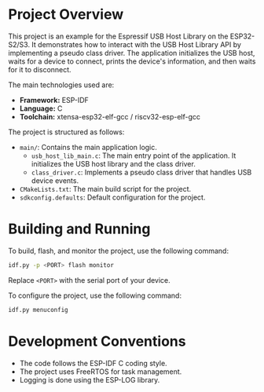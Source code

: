 # Project Overview

This project is an example for the Espressif USB Host Library on the ESP32-S2/S3. It demonstrates how to interact with the USB Host Library API by implementing a pseudo class driver. The application initializes the USB host, waits for a device to connect, prints the device's information, and then waits for it to disconnect.

The main technologies used are:
- **Framework:** ESP-IDF
- **Language:** C
- **Toolchain:** xtensa-esp32-elf-gcc / riscv32-esp-elf-gcc

The project is structured as follows:
- `main/`: Contains the main application logic.
  - `usb_host_lib_main.c`: The main entry point of the application. It initializes the USB host library and the class driver.
  - `class_driver.c`: Implements a pseudo class driver that handles USB device events.
- `CMakeLists.txt`: The main build script for the project.
- `sdkconfig.defaults`: Default configuration for the project.

# Building and Running

To build, flash, and monitor the project, use the following command:

```bash
idf.py -p <PORT> flash monitor
```

Replace `<PORT>` with the serial port of your device.

To configure the project, use the following command:

```bash
idf.py menuconfig
```

# Development Conventions

- The code follows the ESP-IDF C coding style.
- The project uses FreeRTOS for task management.
- Logging is done using the ESP-LOG library.

